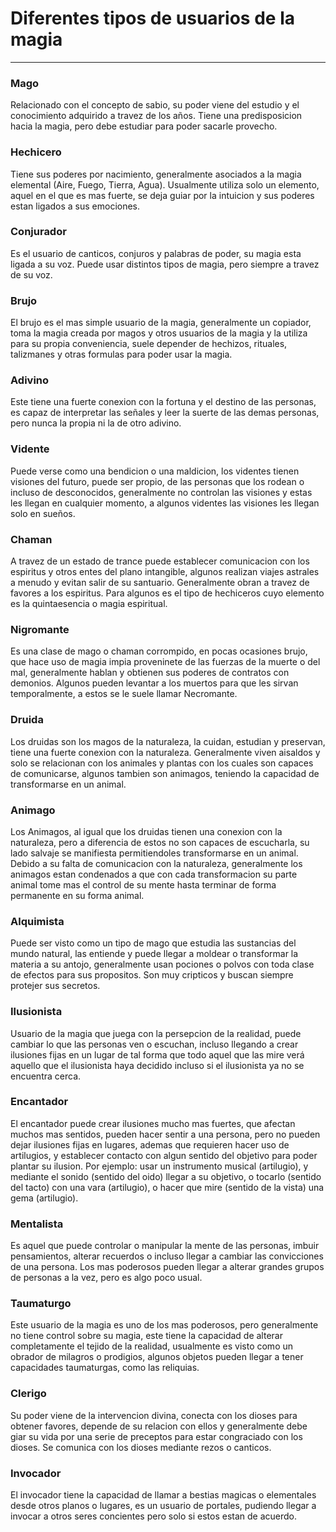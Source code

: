 # Diferentes tipos de usuarios de la magia
---

### Mago

Relacionado con el concepto de sabio, su poder viene del estudio y el 
conocimiento adquirido a travez de los años. Tiene una predisposicion hacia la 
magia, pero debe estudiar para poder sacarle provecho.

### Hechicero

Tiene sus poderes por nacimiento, generalmente asociados a la magia elemental 
(Aire, Fuego, Tierra, Agua). Usualmente utiliza solo un elemento, aquel en el 
que es mas fuerte, se deja guiar por la intuicion y sus poderes estan ligados a 
sus emociones.

### Conjurador

Es el usuario de canticos, conjuros y palabras de poder, su magia esta ligada a
su voz. Puede usar distintos tipos de magia, pero siempre a travez de su voz.

### Brujo 

El brujo es el mas simple usuario de la magia, generalmente un copiador, 
toma la magia creada por magos y otros usuarios de la magia y la utiliza para su
propia conveniencia, suele depender de hechizos, rituales, talizmanes y otras 
formulas para poder usar la magia.

### Adivino

Este tiene una fuerte conexion con la fortuna y el destino de las personas, es 
capaz de interpretar las señales y leer la suerte de las demas personas, pero 
nunca la propia ni la de otro adivino.

### Vidente

Puede verse como una bendicion o una maldicion, los videntes tienen visiones del
futuro, puede ser propio, de las personas que los rodean o incluso de 
desconocidos, generalmente no controlan las visiones y estas les llegan en 
cualquier momento, a algunos videntes las visiones les llegan solo en sueños.

### Chaman 

A travez de un estado de trance puede establecer comunicacion con los espiritus 
y otros entes del plano intangible, algunos realizan viajes astrales a menudo y
evitan salir de su santuario. Generalmente obran a travez de favores a los
espiritus. Para algunos es el tipo de hechiceros cuyo elemento es la 
quintaesencia o magia espiritual.

### Nigromante

Es una clase de mago o chaman corrompido, en pocas ocasiones brujo, que hace 
uso de magia impia proveninete de las fuerzas de la muerte o del mal, 
generalmente hablan y obtienen sus poderes de contratos con demonios. Algunos 
pueden levantar a los muertos para que les sirvan temporalmente, a estos se le 
suele llamar Necromante.

### Druida

Los druidas son los magos de la naturaleza, la cuidan, estudian y preservan,
tiene una fuerte conexion con la naturaleza. Generalmente viven aisaldos y solo
se relacionan con los animales y plantas con los cuales son capaces de 
comunicarse, algunos tambien son animagos, teniendo la capacidad de 
transformarse en un animal.

### Animago

Los Animagos, al igual que los druidas tienen una conexion con la naturaleza, 
pero a diferencia de estos no son  capaces de escucharla, su lado salvaje se 
manifiesta permitiendoles transformarse en un animal. Debido a su falta de 
comunicacion con la naturaleza, generalmente los animagos estan condenados a 
que con cada transformacion su parte animal tome mas el control de su mente 
hasta terminar de forma permanente en su forma animal.

### Alquimista

Puede ser visto como un tipo de mago que estudia las sustancias del mundo 
natural, las entiende y puede llegar a moldear o transformar la materia a su 
antojo, generalmente usan pociones o polvos con toda clase de efectos para sus 
propositos. Son muy cripticos y buscan siempre protejer sus secretos.

### Ilusionista

Usuario de la magia que juega con la persepcion de la realidad, puede cambiar lo
que las personas ven o escuchan, incluso llegando a crear ilusiones fijas en un 
lugar de tal forma que todo aquel que las mire verá aquello que el ilusionista 
haya decidido incluso si el ilusionista ya no se encuentra cerca.

### Encantador

El encantador puede crear ilusiones mucho mas fuertes, que afectan muchos mas
sentidos, pueden hacer sentir a una persona, pero no pueden dejar ilusiones 
fijas en lugares, ademas que requieren hacer uso de artilugios, y establecer 
contacto con algun sentido del objetivo para poder plantar su ilusion. Por 
ejemplo: usar un instrumento musical (artilugio), y mediante el sonido (sentido
del oido) llegar a su objetivo, o tocarlo (sentido del tacto) con una vara 
(artilugio), o hacer que mire (sentido de la vista) una gema (artilugio).

### Mentalista

Es aquel que puede controlar o manipular la mente de las personas, imbuir 
pensamientos, alterar recuerdos o incluso llegar a cambiar las convicciones de 
una persona. Los mas poderosos pueden llegar a alterar grandes grupos de 
personas a la vez, pero es algo poco usual.

### Taumaturgo

Este usuario de la magia es uno de los mas poderosos, pero generalmente no 
tiene control sobre su magia, este tiene la capacidad de alterar completamente
el tejido de la realidad, usualmente es visto como un obrador de milagros o 
prodigios, algunos objetos pueden llegar a tener capacidades taumaturgas, como
las reliquias.

### Clerigo

Su poder viene de la intervencion divina, conecta con los dioses para obtener
favores, depende de su relacion con ellos y generalmente debe giar su vida por
una serie de preceptos para estar congraciado con los dioses. Se comunica con
los dioses mediante rezos o canticos.

### Invocador

El invocador tiene la capacidad de llamar a bestias magicas o elementales desde
otros planos o lugares, es un usuario de portales, pudiendo llegar a invocar a
otros seres concientes pero solo si estos estan de acuerdo.

